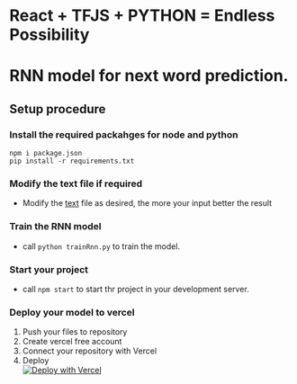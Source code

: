 # React + TFJS + PYTHON = Endless Possibility

# RNN model for next word prediction.

## Setup procedure   
### Install the required packahges for node and python   
`npm i package.json`   
`pip install -r requirements.txt`   
### Modify the text file if required   
- Modify the [text](public/static/poem.txt) file as desired, the more your input better the result   
### Train the RNN model   
- call `python trainRnn.py` to train the model.   
### Start your project   
- call `npm start` to start thr project in your development server.



### Deploy your model to vercel   
1. Push your files to repository   
2. Create vercel free account   
3. Connect your repository with Vercel   
4. Deploy   
[![Deploy with Vercel](https://vercel.com/button)](https://vercel.com/new/git/external?repository-url=https%3A%2F%2Fgithub.com%2Fvercel%2Fnext.js%2Ftree%2Fcanary%2Fexamples%2Fhello-world)   
